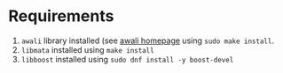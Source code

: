 # Requirements

  1. `awali` library installed (see [awali homepage](http://vaucanson-project.org/Awali/2.0/download.html) using `sudo make install`.
  2. `libmata` installed using `make install`
  3. `libboost` installed using `sudo dnf install -y boost-devel`
